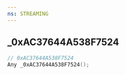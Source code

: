 ```yaml
---
ns: STREAMING
---
```

## _0xAC37644A538F7524

```c
// 0xAC37644A538F7524
Any _0xAC37644A538F7524();
```

